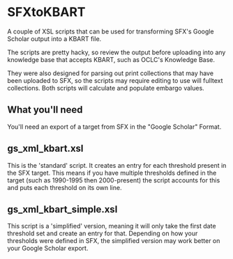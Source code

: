 # SFXtoKBART #
A couple of XSL scripts that can be used for transforming SFX's 
Google Scholar output into a KBART file.  

The scripts are pretty hacky, so review the output before uploading into
any knowledge base that accepts KBART, such as OCLC's Knowledge Base.

They were also designed for parsing out print collections that 
may have been uploaded to SFX, so the scripts may require editing to
use will fulltext collections.  Both scripts will calculate and populate
embargo values.

## What you'll need ##
You'll need an export of a target from SFX in the "Google Scholar" Format.

## gs_xml_kbart.xsl ##
This is the 'standard' script.  It creates an entry for each threshold
present in the SFX target.  This means if you have multiple thresholds defined
in the target (such as 1990-1995 then 2000-present) the script accounts for this and
puts each threshold on its own line.

## gs_xml_kbart_simple.xsl ##
This script is a 'simplified' version, meaning it will only take the first
date threshold set and create an entry for that.  Depending on how your 
thresholds were defined in SFX, the simplified version may work better on your Google
Scholar export.

